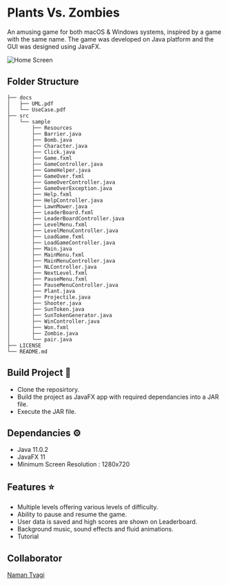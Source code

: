 # Plants Vs. Zombies

An amusing game for both macOS & Windows systems, inspired by a game with the same name. The game was developed on Java platform and the GUI was designed using JavaFX.

![Home Screen](https://github.com/anuneetanand/Images/blob/master/PVZ/PvZ-1.png?raw=true)

## Folder Structure

```
├── docs
│   ├── UML.pdf
│   └── UseCase.pdf
├── src
│   └── sample
│       ├── Resources
│       ├── Barrier.java
│       ├── Bomb.java
│       ├── Character.java
│       ├── Click.java
│       ├── Game.fxml
│       ├── GameController.java
│       ├── GameHelper.java
│       ├── GameOver.fxml
│       ├── GameOverController.java
│       ├── GameOverException.java
│       ├── Help.fxml
│       ├── HelpController.java
│       ├── LawnMower.java
│       ├── LeaderBoard.fxml
│       ├── LeaderBoardController.java
│       ├── LevelMenu.fxml
│       ├── LevelMenuController.java
│       ├── LoadGame.fxml
│       ├── LoadGameController.java
│       ├── Main.java
│       ├── MainMenu.fxml
│       ├── MainMenuController.java
│       ├── NLController.java
│       ├── NextLevel.fxml
│       ├── PauseMenu.fxml
│       ├── PauseMenuController.java
│       ├── Plant.java
│       ├── Projectile.java
│       ├── Shooter.java
│       ├── SunToken.java
│       ├── SunTokenGenerator.java
│       ├── WinController.java
│       ├── Won.fxml
│       ├── Zombie.java
│       └── pair.java
├── LICENSE
└── README.md
```

## Build Project :wrench:

- Clone the reposirtory.
- Build the project as JavaFX app with required dependancies into a JAR file.
- Execute the JAR file.

## Dependancies :gear:

 - Java 11.0.2
 - JavaFX 11
 - Minimum Screen Resolution : 1280x720
 
## Features :star:

- Multiple levels offering various levels of difficulty.
- Ability to pause and resume the game.
- User data is saved and high scores are shown on Leaderboard.
- Background music, sound effects and fluid animations.
- Tutorial

## Collaborator
[Naman Tyagi](github.com/Naman18055)
